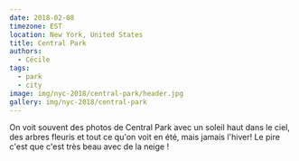 ```yaml
---
date: 2018-02-08
timezone: EST
location: New York, United States
title: Central Park
authors: 
  - Cécile
tags:
  - park
  - city
image: img/nyc-2018/central-park/header.jpg
gallery: img/nyc-2018/central-park
---
```

  
On voit souvent des photos de Central Park avec un soleil haut dans le ciel, des arbres fleuris et tout ce qu'on voit en été, mais jamais l'hiver! 
Le pire c'est que c'est très beau avec de la neige !